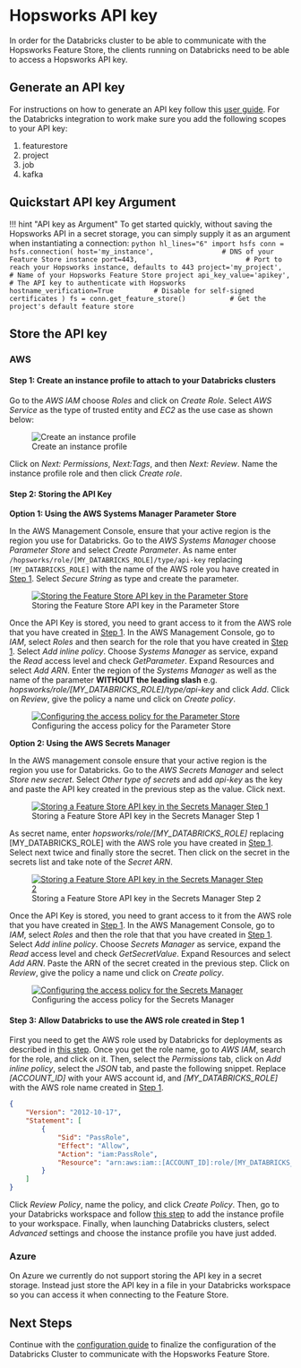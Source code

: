 # Hopsworks API key

In order for the Databricks cluster to be able to communicate with the Hopsworks Feature Store, the clients running on Databricks need to be able to access a Hopsworks API key.

## Generate an API key

For instructions on how to generate an API key follow this [user guide](../../projects/api_key/create_api_key.md). For the Databricks integration to work make sure you add the following scopes to your API key:

  1. featurestore
  2. project
  3. job
  4. kafka

## Quickstart API key Argument

!!! hint "API key as Argument"
    To get started quickly, without saving the Hopsworks API in a secret storage, you can simply supply it as an argument when instantiating a connection:
    ```python hl_lines="6"
        import hsfs
        conn = hsfs.connection(
            host='my_instance',                 # DNS of your Feature Store instance
            port=443,                           # Port to reach your Hopsworks instance, defaults to 443
            project='my_project',               # Name of your Hopsworks Feature Store project
            api_key_value='apikey',             # The API key to authenticate with Hopsworks
            hostname_verification=True          # Disable for self-signed certificates
        )
        fs = conn.get_feature_store()           # Get the project's default feature store
    ```

## Store the API key

### AWS

#### Step 1: Create an instance profile to attach to your Databricks clusters

Go to the *AWS IAM* choose *Roles* and click on *Create Role*. Select *AWS Service* as the type of trusted entity and *EC2* as the use case as shown below:

<p align="center">
  <figure>
    <img src="../../../../assets/images/guides/integrations/create-instance-profile.png" alt="Create an instance profile">
    <figcaption>Create an instance profile</figcaption>
  </figure>
</p>

Click on *Next: Permissions*, *Next:Tags*, and then *Next: Review*. Name the instance profile role and then click *Create role*.

#### Step 2: Storing the API Key

**Option 1: Using the AWS Systems Manager Parameter Store**

In the AWS Management Console, ensure that your active region is the region you use for Databricks.
Go to the *AWS Systems Manager* choose *Parameter Store* and select *Create Parameter*.
As name enter `/hopsworks/role/[MY_DATABRICKS_ROLE]/type/api-key` replacing `[MY_DATABRICKS_ROLE]` with the name of the AWS role you have created in [Step 1](#step-1-create-an-instance-profile-to-attach-to-your-databricks-clusters). Select *Secure String* as type and create the parameter.

<p align="center">
  <figure>
    <a  href="../../../../assets/images/guides/integrations/databricks/aws/databricks_parameter_store.png">
      <img src="../../../../assets/images/guides/integrations/databricks/aws/databricks_parameter_store.png" alt="Storing the Feature Store API key in the Parameter Store">
    </a>
    <figcaption>Storing the Feature Store API key in the Parameter Store</figcaption>
  </figure>
</p>


Once the API Key is stored, you need to grant access to it from the AWS role that you have created in [Step 1](#step-1-create-an-instance-profile-to-attach-to-your-databricks-clusters).
In the AWS Management Console, go to *IAM*, select *Roles* and then search for the role that you have created in [Step 1](#step-1-create-an-instance-profile-to-attach-to-your-databricks-clusters).
Select *Add inline policy*. Choose *Systems Manager* as service, expand the *Read* access level and check *GetParameter*.
Expand Resources and select *Add ARN*.
Enter the region of the *Systems Manager* as well as the name of the parameter **WITHOUT the leading slash** e.g. *hopsworks/role/[MY_DATABRICKS_ROLE]/type/api-key* and click *Add*.
Click on *Review*, give the policy a name und click on *Create policy*.

<p align="center">
  <figure>
    <a  href="../../../../assets/images/guides/integrations/databricks/aws/databricks_parameter_store_policy.png">
      <img src="../../../../assets/images/guides/integrations/databricks/aws/databricks_parameter_store_policy.png" alt="Configuring the access policy for the Parameter Store">
    </a>
    <figcaption>Configuring the access policy for the Parameter Store</figcaption>
  </figure>
</p>


**Option 2: Using the AWS Secrets Manager**

In the AWS management console ensure that your active region is the region you use for Databricks.
Go to the *AWS Secrets Manager* and select *Store new secret*. Select *Other type of secrets* and add *api-key*
as the key and paste the API key created in the previous step as the value. Click next.

<p align="center">
  <figure>
    <a  href="../../../../assets/images/guides/integrations/databricks/aws/databricks_secrets_manager_step_1.png">
      <img src="../../../../assets/images/guides/integrations/databricks/aws/databricks_secrets_manager_step_1.png" alt="Storing a Feature Store API key in the Secrets Manager Step 1">
    </a>
    <figcaption>Storing a Feature Store API key in the Secrets Manager Step 1</figcaption>
  </figure>
</p>

As secret name, enter *hopsworks/role/[MY_DATABRICKS_ROLE]* replacing [MY_DATABRICKS_ROLE] with the AWS role you have created in [Step 1](#step-1-create-an-instance-profile-to-attach-to-your-databricks-clusters). Select next twice and finally store the secret.
Then click on the secret in the secrets list and take note of the *Secret ARN*.

<p align="center">
  <figure>
    <a  href="../../../../assets/images/guides/integrations/databricks/aws/databricks_secrets_manager_step_2.png">
      <img src="../../../../assets/images/guides/integrations/databricks/aws/databricks_secrets_manager_step_2.png" alt="Storing a Feature Store API key in the Secrets Manager Step 2">
    </a>
    <figcaption>Storing a Feature Store API key in the Secrets Manager Step 2</figcaption>
  </figure>
</p>

Once the API Key is stored, you need to grant access to it from the AWS role that you have created in [Step 1](#step-1-create-an-instance-profile-to-attach-to-your-databricks-clusters).
In the AWS Management Console, go to *IAM*, select *Roles* and then the role that that you have created in [Step 1](#step-1-create-an-instance-profile-to-attach-to-your-databricks-clusters).
Select *Add inline policy*. Choose *Secrets Manager* as service, expand the *Read* access level and check *GetSecretValue*.
Expand Resources and select *Add ARN*. Paste the ARN of the secret created in the previous step.
Click on *Review*, give the policy a name und click on *Create policy*.

<p align="center">
  <figure>
    <a  href="../../../../assets/images/guides/integrations/databricks/aws/databricks_secrets_manager_policy.png">
      <img src="../../../../assets/images/guides/integrations/databricks/aws/databricks_secrets_manager_policy.png" alt="Configuring the access policy for the Secrets Manager">
    </a>
    <figcaption>Configuring the access policy for the Secrets Manager</figcaption>
  </figure>
</p>

#### Step 3: Allow Databricks to use the AWS role created in Step 1

First you need to get the AWS role used by Databricks for deployments as described in [this step](https://docs.databricks.com/administration-guide/cloud-configurations/aws/instance-profiles.html#step-3-note-the-iam-role-used-to-create-the-databricks-deployment). Once you get the role name, go to *AWS IAM*, search for the role, and click on it. Then, select the *Permissions* tab, click on *Add inline policy*, select the *JSON* tab, and paste the following snippet. Replace *[ACCOUNT_ID]* with your AWS account id, and *[MY_DATABRICKS_ROLE]* with the AWS role name created in [Step 1](#step-1-create-an-instance-profile-to-attach-to-your-databricks-clusters).

```json
{
    "Version": "2012-10-17",
    "Statement": [
        {
            "Sid": "PassRole",
            "Effect": "Allow",
            "Action": "iam:PassRole",
            "Resource": "arn:aws:iam::[ACCOUNT_ID]:role/[MY_DATABRICKS_ROLE]"
        }
    ]
}
```

Click *Review Policy*, name the policy, and click *Create Policy*. Then, go to your Databricks workspace and follow [this step](https://docs.databricks.com/administration-guide/cloud-configurations/aws/instance-profiles.html#step-5-add-the-instance-profile-to-databricks) to add the instance profile to your workspace. Finally, when launching Databricks clusters, select *Advanced* settings and choose the instance profile you have just added.


### Azure

On Azure we currently do not support storing the API key in a secret storage. Instead just store the API key in a file in your Databricks workspace so you can access it when connecting to the Feature Store.

## Next Steps

Continue with the [configuration guide](configuration.md) to finalize the configuration of the Databricks Cluster to communicate with the Hopsworks Feature Store.
